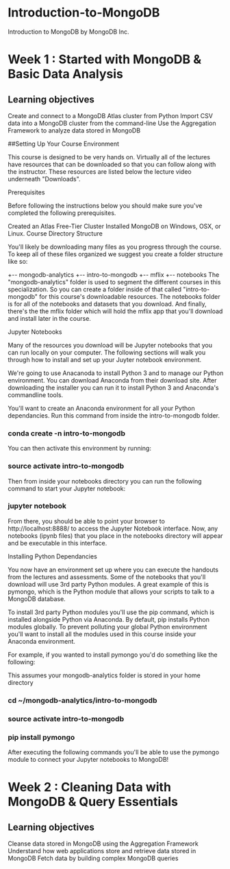 # Introduction-to-MongoDB
Introduction to MongoDB by MongoDB Inc.

# Week 1 : Started with MongoDB & Basic Data Analysis

## Learning objectives

Create and connect to a MongoDB Atlas cluster from Python
Import CSV data into a MongoDB cluster from the command-line
Use the Aggregation Framework to analyze data stored in MongoDB

##Setting Up Your Course Environment

This course is designed to be very hands on. Virtually all of the lectures have resources that can be downloaded so that you can follow along with the instructor. These resources are listed below the lecture video underneath "Downloads".

Prerequisites

Before following the instructions below you should make sure you've completed the following prerequisites.

Created an Atlas Free-Tier Cluster
Installed MongoDB on Windows, OSX, or Linux.
Course Directory Structure

You'll likely be downloading many files as you progress through the course. To keep all of these files organized we suggest you create a folder structure like so:


+-- mongodb-analytics
    +-- intro-to-mongodb
        +-- mflix
        +-- notebooks
The "mongodb-analytics" folder is used to segment the different courses in this specialization. So you can create a folder inside of that called "intro-to-mongodb" for this course's downloadable resources. The notebooks folder is for all of the notebooks and datasets that you download. And finally, there's the the mflix folder which will hold the mflix app that you'll download and install later in the course.

Jupyter Notebooks

Many of the resources you download will be Jupyter notebooks that you can run locally on your computer. The following sections will walk you through how to install and set up your Juyter notebook environment.

We're going to use Anacanoda to install Python 3 and to manage our Python environment. You can download Anaconda from their download site. After downloading the installer you can run it to install Python 3 and Anaconda's commandline tools.

You'll want to create an Anaconda environment for all your Python dependancies. Run this command from inside the intro-to-mongodb folder.


### conda create -n intro-to-mongodb

You can then activate this environment by running:

### source activate intro-to-mongodb

Then from inside your notebooks directory you can run the following command to start your Jupyter notebook:


### jupyter notebook

From there, you should be able to point your browser to http://localhost:8888/ to access the Jupyter Notebook interface. Now, any notebooks (ipynb files) that you place in the notebooks directory will appear and be executable in this interface.

Installing Python Dependancies

You now have an environment set up where you can execute the handouts from the lectures and assessments. Some of the notebooks that you'll download will use 3rd party Python modules. A great example of this is pymongo, which is the Python module that allows your scripts to talk to a MongoDB database.

To install 3rd party Python modules you'll use the pip command, which is installed alongside Python via Anaconda. By default, pip installs Python modules globally. To prevent polluting your global Python environment you'll want to install all the modules used in this course inside your Anaconda environment.

For example, if you wanted to install pymongo you'd do something like the following:

This assumes your mongodb-analytics folder is stored in your home directory
### cd ~/mongodb-analytics/intro-to-mongodb

### source activate intro-to-mongodb 

### pip install pymongo

After executing the following commands you'll be able to use the pymongo module to connect your Jupyter notebooks to MongoDB!

# Week 2 : Cleaning Data with MongoDB & Query Essentials

## Learning objectives

Cleanse data stored in MongoDB using the Aggregation Framework
Understand how web applications store and retrieve data stored in MongoDB
Fetch data by building complex MongoDB queries

